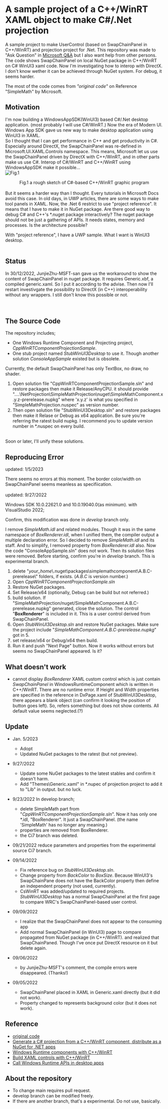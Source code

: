 <!--This markdown is edited with VSCode and Markdown Preview Enhanced plugin-->
# A sample project of a C++/WinRT XAML object to make C#/.Net projection

A sample project to make UserControl (based on SwapChainPanel in C++/WinRT) and projection project for .Net.
This repository was made to "Ask Question" in [Microsoft Q&A](https://learn.microsoft.com/en-us/answers/questions/992490/how-to-make-projection-usercontrol-xaml-resource-i.html) but I also want help from other persons. The code shows SwapChainPanel on local NuGet package in C++/WinRT on C# WinUI3 xaml code. Now I'm investigating how to interop with DirectX. I don't know wether it can be achieved through NuGet system. For debug, it seems harder.

The most of the code comes from _"original code"_ on Reference "SimpleMath" by Microsoft.

## Motivation

I'm now building a WindowsAppSDK(WinUI3) based C#/.Net desktop application. (most probably I will use C#/WinRT.)
Now the era of Modern UI. Windows App SDK gave us new way to make desktop application using WinUI3 in XAML.<br>
So I thought that I can get performance in C++ and get productivity in C#. Especially around DirectX, the SwapChainPanel was re-defined in Microsoft.UI.XAML.Controls namespace. This means, Microsoft let us use the SwapChainPanel driven by DirectX with C++/WinRT, and in other parts make us use C#. Interop of C#/WinRT and C++/WinRT using WindowsAppSDK make it possible...<br>
![Fig.1](./images/Fig1.png)
<center>Fig.1 a rough sketch of C#-based C++/WinRT graphic program</center>
<br>
But it seems a harder way than I thought. Every tutorials in Microsoft Docs avoid this case. In old days, in UWP articles, there are some ways to make tool panels in XAML. Now, the .Net 6 restrict to use "project reference". It means that I have to make it in NuGet package. Are there good way to debug C# and C++'s *.nuget package interactively? The nuget package should not be just a gathering of APIs. It needs states, memory and processes. Is the architecture possible?

With "project reference", I have a UWP sample. What I want is WinUI3 desktop.
<br><br>
## Status
In 30/12/2022, JunjieZhu-MSFT-san gave us the workaround to show the content of SwapChainPanel in nuget package. It requires Generic.xbf, a compiled generic.xaml. So I put it according to the advise.
Then now I'll restart investivgate the possibility to DirectX (in C++) interoperability without any wrappers. I still don't know this possible or not.<br>
<br><br>

## The Source Code

The repository includes;

- One Windows Runtime Component and Projecting project, _CppWinRTComponentProjectionSample_.
- One stub project named _StubWinUI3Desktop_ to use it. Though another solution _ConsoleAppSample_ existed but is obsolete.

Currently, the default SwapChainPanel has only TextBox, no draw, no shader.
  1) Open solution file "CppWinRTComponentProjectionSample.sln" and restore packages then make it Release/AnyCPU.
      it should provide "....\NetProjection\SimpleMathProjection\nuget\SimpleMathComponent.x.y.z-prerelease.nupkg" where 'x.y.z' is what you specified in "SimpleMathProjection.nuspec" as version number.
  2) Then open solution file "StubWinUI3Desktop.sln" and restore packages then make it Relase or Debug as x64 application. Be sure you're referring the ratest build nupkg. I recommend you to update version number in *.nuspec on every build.<br>
<br>
Soon or later, I'll unify these solutions.

## Reproducing Error
updated: 1/5/2023

There seems no errors at this moment. The border color/width on SwapChainPanel seems meanless as specifiication.
<br><br>
updated: 9/27/2022

Windows SDK 10.0.22621.0 and 10.0.19040.0(as minimum).
with VisualStudio 2022;

Confirm, this modification was done in _develop_ branch only.

I remove _SimpleMath.idl_ and related modules. Though it was in the same namespace of _BoxRenderer.idl_, when I unified them, the compiler output a multiple declaration error. So I decided to remove _SimpleMath.idl_ and its staff. And to simplify, I removed property from _BoxRenderer.idl_ also. Now the code "ConsoleAppSample.sln" does not work. Then its solution files were removed.
 Before starting, confirm you're in _develop_ branch. This is experimental branch.

1) delete "_your_home_\\.nuget\packages\simplemathcomponent\A.B.C-prerelease\\" folders, if exists. (_A.B.C_ is version number.)
2) Open _CppWinRTComponentProjectionSample.sln_
3) Restore NuGet packages.
4) Set Release/x64 (optionally, Debug can be build but not referred.)
5) build solution. If "SimpleMathProjection/nuget/SimpleMathComponent.A.B.C-prerelease.nupkg" generated, close the solution. 
The control "**BoxRenderer**" is included in it. This is a user control derived from SwapChainPanel.
1) Open _StubWinUI3Desktop.sln_ and restore NuGet packages. Make sure the project include "_SimpleMathComponent.A.B.C-prerelease.nupkg_" got in 5.
2) set release/x64 or Debug/x64 then build.
3) Run it and push "Next Page" button. Now it works without errors but seems no SwapChainPanel appeared. Is it?

## What doesn't work

- cannot display *BoxRenderer* XAML custom control which is just contain *SwapChainPanel* in WindowsRuntimeComponent which is written in C++/WinRT. There are no runtime error. If Height and Width properties are specified in the reference in DxPage.xaml of StubWinUI3Desktop, there appears a blank object (can confirm it looking the position of button goes left). So, refers something but does not show contents. All default value seems neglected.(?)

## Update

- Jan. 5/2023
  - Adopt 
  - Updated NuGet packages to the ratest (but not preview).
- 9/27/2022
  - Update some NuGet packages to the latest stables and confirm it doesn't harm.
  - Add "Themes\Generic.xaml" in *.nupec of projection project to add it to "Lib" in output. but no luck.
- 9/23/2022
  In develop branch;
  
  - delete SimpleMath part from "_CppWinRTComponentProjectionSample.sln_". Now it has only one *.idl, "BoxRenderer". It just a SwapChainPanel. (the name 'SimpleMath' has no longer any meaning.)
  - properties are removed from BoxRenderer.
  - the Ci7 branch was deleted.

- 09/21/2022 reduce parameters and properties from the experimental source Ci7 branch.

- 09/14/2022
  
  - Fix reference bug on _StubWinUI3Desktop.sln_.
  - Change property from _BackColor_ to _BoxSize_. Because WinUI3's SwapChainPane does not have the BackColor property then define an independent property (not used, currently).
  - CsWinRT was added/updated to required projects.
    _StubWinUI3Desktop_ has a normal SwapChainPanel at the first page to compare WRC's SwapChainPanel-based user control.

- 09/09/2022
  
  - I realize that the SwapChainPanel does not appear to the consuming app
  - Add normal SwapChainPanel (in WinUI3) page to compare propagated from NuGet package (in C++/WinRT). and realized that SwapChainPaned. Though I've once put DirectX resource on it but delete again.

- 09/06/2022
  
  - by JunjieZhu-MSFT's comment, the compile errors were disappeared. (Thanks!)

- 09/05/2022
  
  - SwapChainPanel placed in XAML in Generic.xaml directly (but it did not work).
  - Property changed to represents background color (but it does not work).

## Reference

- [original code](https://github.com/microsoft/CsWinRT/tree/master/src/Samples/NetProjectionSample)
- [Generate a C# projection from a C++/WinRT component, distribute as a NuGet for .NET apps](https://docs.microsoft.com/en-us/windows/apps/develop/platform/csharp-winrt/net-projection-from-cppwinrt-component)
- [Windows Runtime components with C++/WinRT](https://docs.microsoft.com/en-us/windows/uwp/winrt-components/create-a-windows-runtime-component-in-cppwinrt)
- [Build XAML controls with C++/WinRT](https://docs.microsoft.com/en-us/windows/apps/winui/winui3/xaml-templated-controls-cppwinrt-winui-3)
- [Call Windows Runtime APIs in desktop apps](https://docs.microsoft.com/en-us/windows/apps/desktop/modernize/desktop-to-uwp-enhance)

## About the repository

- To change main requires pull request.
- develop branch can be modified freely.
- If there are another branch, that's a experimental. Do not use, basically.
